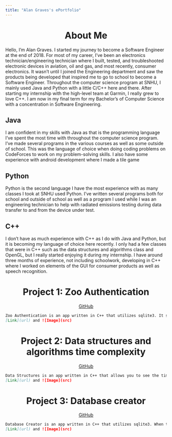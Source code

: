```yaml
---
title: "Alan Graves's ePortfolio"
---  
```

<h1 align="center">
  About Me
</h1>
Hello, I’m Alan Graves.
I started my journey to become a Software Engineer at the end of 2018. For most of my career, I’ve been an electronics technician/engineering technician where I built, tested, and troubleshooted electronic devices in aviation, oil and gas, and most recently, consumer electronics. It wasn’t until I joined the Engineering department and saw the products being developed that inspired me to go to school to become a Software Engineer. Throughout the computer science program at SNHU, I mainly used Java and Python with a little C/C++ here and there. After starting my internship with the high-level team at Garmin, I really grew to love C++. I am now in my final term for my Bachelor’s of Computer Science with a concentration in Software Engineering.

## Java
I am confident in my skills with Java as that is the programming language I’ve spent the most time with throughout the computer science program. I’ve made several programs in the various courses as well as some outside of school. This was the language of choice when doing coding problems on CodeForces to work on my problem-solving skills. I also have some experience with android development where I made a tile game

## Python
Python is the second language I have the most experience with as many classes I took at SNHU used Python. I’ve written several programs both for school and outside of school as well as a program I used while I was an engineering technician to help with radiated emissions testing during data transfer to and from the device under test.

## C++
I don’t have as much experience with C++ as I do with Java and Python, but it is becoming my language of choice here recently. I only had a few classes that were in C++ such as the data structures and algorithms class and OpenGL, but I really started enjoying it during my internship. I have around three months of experience, not including schoolwork, developing in C++ where I worked on elements of the GUI for consumer products as well as speech recognition.

<h1 align="center">
  Project 1: Zoo Authentication
</h1>
<div align="center">
  <a href="https://github.com/graves-a/ZooAuthentication">GitHub</a>
</div>

```markdown
Zoo Authentication is an app written in C++ that utilizes sqlite3. It stores usernames and encrypted passwords using SHA2 in the database. When the user logs in, they are able to see their "role" at the zoo as well as update their role, their username, and their password. This app was originally written in Java and the user information and roles were stored in plain text files with no encryption or input validation. I wanted to convert it to C++ to get more experience with that language.
[Link](url) and ![Image](src)
```
<h1 align="center">
  Project 2: Data structures and algorithms time complexity
</h1>
<div align="center">
  <a href="https://github.com/graves-a/DataStructures">GitHub</a>
</div>

```markdown
Data Structures is an app written in C++ that allows you to see the time complexity of the different data structures and alogirthms. It is included with a csv file that has around 18,000 entries from a fake auction with details such as bidID, the name of the item, the fund, and the winning bid amount. You are able to load the csv file into a vector, linked list, hash table, and binary search tree. Each time the csv file is loaded, it will tell you how long it took to load all entries as well as the total entries loaded. From here you can do things such as search for an entry, order the entries, delete and entry, and display all entries to the console.
[Link](url) and ![Image](src)
```

<h1 align="center">
  Project 3: Database creator
</h1>
<div align="center">
  <a href="https://github.com/graves-a/DatabaseCreator">GitHub</a>
</div>

```markdown
Database Creator is an app written in C++ that utilizes sqlite3. When the app is first launched, you are given two choices to either create a new database or access an existing one. If you choose to create a new one, it will then prompt you where to save the database. If you choose to access an existing database, you will enter the location of the database and then be greated with the tools needed to maintain it. You can create new tables, get a list of existing tables, insert data into any table, update data, remove entries, and delete the entire table.
[Link](url) and ![Image](src)
```
